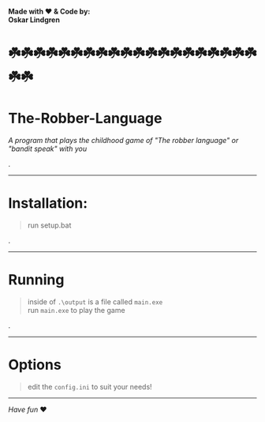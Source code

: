 **Made with ❤️ & Code by:**  
**Oskar Lindgren**
# ☘️☘️☘️☘️☘️☘️☘️☘️☘️☘️☘️☘️☘️☘️☘️☘️☘️☘️☘️☘️☘️☘️

# The-Robber-Language
*A program that plays the childhood game of "The robber language" or "bandit speak" with you*

.

--------------------------------------------------------------------------------------------

# Installation:
>run setup.bat
  
.
 
--------------------------------------------------------------------------------------------

# Running
>inside of `.\output` is a file called `main.exe`  
>run `main.exe` to play the game

.

--------------------------------------------------------------------------------------------

# Options
>edit the `config.ini` to suit your needs!

--------------------------------------------------------------------------------------------
*Have fun* ❤
